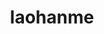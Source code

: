 ---
title: laohanme
github: https://github.com/laohanme
mode: dark
transition: 1s
score: 70.7
archetype:
- Code
---